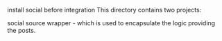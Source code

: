 
install social before integration
This directory contains two projects:

social source wrapper - which is used to encapsulate the logic providing the posts.
